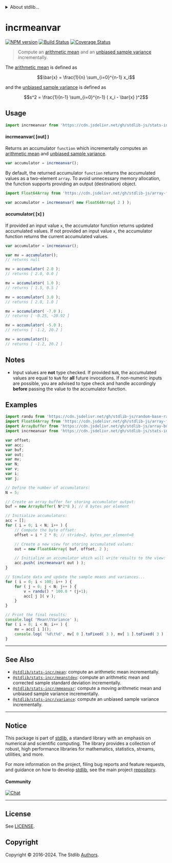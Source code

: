 <!--

@license Apache-2.0

Copyright (c) 2018 The Stdlib Authors.

Licensed under the Apache License, Version 2.0 (the "License");
you may not use this file except in compliance with the License.
You may obtain a copy of the License at

   http://www.apache.org/licenses/LICENSE-2.0

Unless required by applicable law or agreed to in writing, software
distributed under the License is distributed on an "AS IS" BASIS,
WITHOUT WARRANTIES OR CONDITIONS OF ANY KIND, either express or implied.
See the License for the specific language governing permissions and
limitations under the License.

-->


<details>
  <summary>
    About stdlib...
  </summary>
  <p>We believe in a future in which the web is a preferred environment for numerical computation. To help realize this future, we've built stdlib. stdlib is a standard library, with an emphasis on numerical and scientific computation, written in JavaScript (and C) for execution in browsers and in Node.js.</p>
  <p>The library is fully decomposable, being architected in such a way that you can swap out and mix and match APIs and functionality to cater to your exact preferences and use cases.</p>
  <p>When you use stdlib, you can be absolutely certain that you are using the most thorough, rigorous, well-written, studied, documented, tested, measured, and high-quality code out there.</p>
  <p>To join us in bringing numerical computing to the web, get started by checking us out on <a href="https://github.com/stdlib-js/stdlib">GitHub</a>, and please consider <a href="https://opencollective.com/stdlib">financially supporting stdlib</a>. We greatly appreciate your continued support!</p>
</details>

# incrmeanvar

[![NPM version][npm-image]][npm-url] [![Build Status][test-image]][test-url] [![Coverage Status][coverage-image]][coverage-url] <!-- [![dependencies][dependencies-image]][dependencies-url] -->

> Compute an [arithmetic mean][arithmetic-mean] and an [unbiased sample variance][sample-variance] incrementally.

<section class="intro">

The [arithmetic mean][arithmetic-mean] is defined as

<!-- <equation class="equation" label="eq:arithmetic_mean" align="center" raw="\bar{x} = \frac{1}{n} \sum_{i=0}^{n-1} x_i" alt="Equation for the arithmetic mean."> -->

```math
\bar{x} = \frac{1}{n} \sum_{i=0}^{n-1} x_i
```

<!-- <div class="equation" align="center" data-raw-text="\bar{x} = \frac{1}{n} \sum_{i=0}^{n-1} x_i" data-equation="eq:arithmetic_mean">
    <img src="https://cdn.jsdelivr.net/gh/stdlib-js/stdlib@b2df03cb2a582cf1df289c3ddca6922c0db854b4/lib/node_modules/@stdlib/stats/incr/meanvar/docs/img/equation_arithmetic_mean.svg" alt="Equation for the arithmetic mean.">
    <br>
</div> -->

<!-- </equation> -->

and the [unbiased sample variance][sample-variance] is defined as

<!-- <equation class="equation" label="eq:unbiased_sample_variance" align="center" raw="s^2 = \frac{1}{n-1} \sum_{i=0}^{n-1} ( x_i - \bar{x} )^2" alt="Equation for the unbiased sample variance."> -->

```math
s^2 = \frac{1}{n-1} \sum_{i=0}^{n-1} ( x_i - \bar{x} )^2
```

<!-- <div class="equation" align="center" data-raw-text="s^2 = \frac{1}{n-1} \sum_{i=0}^{n-1} ( x_i - \bar{x} )^2" data-equation="eq:unbiased_sample_variance">
    <img src="https://cdn.jsdelivr.net/gh/stdlib-js/stdlib@eafa6e61d15b7c712c9288d59d8e0e3f0aa6c011/lib/node_modules/@stdlib/stats/incr/meanvar/docs/img/equation_unbiased_sample_variance.svg" alt="Equation for the unbiased sample variance.">
    <br>
</div> -->

<!-- </equation> -->



<section class="usage">

## Usage

```javascript
import incrmeanvar from 'https://cdn.jsdelivr.net/gh/stdlib-js/stats-incr-meanvar@deno/mod.js';
```

#### incrmeanvar( \[out] )

Returns an accumulator `function` which incrementally computes an [arithmetic mean][arithmetic-mean] and [unbiased sample variance][sample-variance].

```javascript
var accumulator = incrmeanvar();
```

By default, the returned accumulator `function` returns the accumulated values as a two-element `array`. To avoid unnecessary memory allocation, the function supports providing an output (destination) object.

```javascript
import Float64Array from 'https://cdn.jsdelivr.net/gh/stdlib-js/array-float64@deno/mod.js';

var accumulator = incrmeanvar( new Float64Array( 2 ) );
```

#### accumulator( \[x] )

If provided an input value `x`, the accumulator function returns updated accumulated values. If not provided an input value `x`, the accumulator function returns the current accumulated values.

```javascript
var accumulator = incrmeanvar();

var mv = accumulator();
// returns null

mv = accumulator( 2.0 );
// returns [ 2.0, 0.0 ]

mv = accumulator( 1.0 );
// returns [ 1.5, 0.5 ]

mv = accumulator( 3.0 );
// returns [ 2.0, 1.0 ]

mv = accumulator( -7.0 );
// returns [ -0.25, ~20.92 ]

mv = accumulator( -5.0 );
// returns [ -1.2, 20.2 ]

mv = accumulator();
// returns [ -1.2, 20.2 ]
```

</section>

<!-- /.usage -->

<section class="notes">

## Notes

-   Input values are **not** type checked. If provided `NaN`, the accumulated values are equal to `NaN` for **all** future invocations. If non-numeric inputs are possible, you are advised to type check and handle accordingly **before** passing the value to the accumulator function.

</section>

<!-- /.notes -->

<section class="examples">

## Examples

<!-- eslint no-undef: "error" -->

```javascript
import randu from 'https://cdn.jsdelivr.net/gh/stdlib-js/random-base-randu@deno/mod.js';
import Float64Array from 'https://cdn.jsdelivr.net/gh/stdlib-js/array-float64@deno/mod.js';
import ArrayBuffer from 'https://cdn.jsdelivr.net/gh/stdlib-js/array-buffer@deno/mod.js';
import incrmeanvar from 'https://cdn.jsdelivr.net/gh/stdlib-js/stats-incr-meanvar@deno/mod.js';

var offset;
var acc;
var buf;
var out;
var mv;
var N;
var v;
var i;
var j;

// Define the number of accumulators:
N = 5;

// Create an array buffer for storing accumulator output:
buf = new ArrayBuffer( N*2*8 ); // 8 bytes per element

// Initialize accumulators:
acc = [];
for ( i = 0; i < N; i++ ) {
    // Compute the byte offset:
    offset = i * 2 * 8; // stride=2, bytes_per_element=8

    // Create a new view for storing accumulated values:
    out = new Float64Array( buf, offset, 2 );

    // Initialize an accumulator which will write results to the view:
    acc.push( incrmeanvar( out ) );
}

// Simulate data and update the sample means and variances...
for ( i = 0; i < 100; i++ ) {
    for ( j = 0; j < N; j++ ) {
        v = randu() * 100.0 * (j+1);
        acc[ j ]( v );
    }
}

// Print the final results:
console.log( 'Mean\tVariance' );
for ( i = 0; i < N; i++ ) {
    mv = acc[ i ]();
    console.log( '%d\t%d', mv[ 0 ].toFixed( 3 ), mv[ 1 ].toFixed( 3 ) );
}
```

</section>

<!-- /.examples -->

<!-- Section for related `stdlib` packages. Do not manually edit this section, as it is automatically populated. -->

<section class="related">

* * *

## See Also

-   <span class="package-name">[`@stdlib/stats-incr/mean`][@stdlib/stats/incr/mean]</span><span class="delimiter">: </span><span class="description">compute an arithmetic mean incrementally.</span>
-   <span class="package-name">[`@stdlib/stats-incr/meanstdev`][@stdlib/stats/incr/meanstdev]</span><span class="delimiter">: </span><span class="description">compute an arithmetic mean and corrected sample standard deviation incrementally.</span>
-   <span class="package-name">[`@stdlib/stats-incr/mmeanvar`][@stdlib/stats/incr/mmeanvar]</span><span class="delimiter">: </span><span class="description">compute a moving arithmetic mean and unbiased sample variance incrementally.</span>
-   <span class="package-name">[`@stdlib/stats-incr/variance`][@stdlib/stats/incr/variance]</span><span class="delimiter">: </span><span class="description">compute an unbiased sample variance incrementally.</span>

</section>

<!-- /.related -->

<!-- Section for all links. Make sure to keep an empty line after the `section` element and another before the `/section` close. -->


<section class="main-repo" >

* * *

## Notice

This package is part of [stdlib][stdlib], a standard library with an emphasis on numerical and scientific computing. The library provides a collection of robust, high performance libraries for mathematics, statistics, streams, utilities, and more.

For more information on the project, filing bug reports and feature requests, and guidance on how to develop [stdlib][stdlib], see the main project [repository][stdlib].

#### Community

[![Chat][chat-image]][chat-url]

---

## License

See [LICENSE][stdlib-license].


## Copyright

Copyright &copy; 2016-2024. The Stdlib [Authors][stdlib-authors].

</section>

<!-- /.stdlib -->

<!-- Section for all links. Make sure to keep an empty line after the `section` element and another before the `/section` close. -->

<section class="links">

[npm-image]: http://img.shields.io/npm/v/@stdlib/stats-incr-meanvar.svg
[npm-url]: https://npmjs.org/package/@stdlib/stats-incr-meanvar

[test-image]: https://github.com/stdlib-js/stats-incr-meanvar/actions/workflows/test.yml/badge.svg?branch=v0.2.2
[test-url]: https://github.com/stdlib-js/stats-incr-meanvar/actions/workflows/test.yml?query=branch:v0.2.2

[coverage-image]: https://img.shields.io/codecov/c/github/stdlib-js/stats-incr-meanvar/main.svg
[coverage-url]: https://codecov.io/github/stdlib-js/stats-incr-meanvar?branch=main

<!--

[dependencies-image]: https://img.shields.io/david/stdlib-js/stats-incr-meanvar.svg
[dependencies-url]: https://david-dm.org/stdlib-js/stats-incr-meanvar/main

-->

[chat-image]: https://img.shields.io/gitter/room/stdlib-js/stdlib.svg
[chat-url]: https://app.gitter.im/#/room/#stdlib-js_stdlib:gitter.im

[stdlib]: https://github.com/stdlib-js/stdlib

[stdlib-authors]: https://github.com/stdlib-js/stdlib/graphs/contributors

[umd]: https://github.com/umdjs/umd
[es-module]: https://developer.mozilla.org/en-US/docs/Web/JavaScript/Guide/Modules

[deno-url]: https://github.com/stdlib-js/stats-incr-meanvar/tree/deno
[deno-readme]: https://github.com/stdlib-js/stats-incr-meanvar/blob/deno/README.md
[umd-url]: https://github.com/stdlib-js/stats-incr-meanvar/tree/umd
[umd-readme]: https://github.com/stdlib-js/stats-incr-meanvar/blob/umd/README.md
[esm-url]: https://github.com/stdlib-js/stats-incr-meanvar/tree/esm
[esm-readme]: https://github.com/stdlib-js/stats-incr-meanvar/blob/esm/README.md
[branches-url]: https://github.com/stdlib-js/stats-incr-meanvar/blob/main/branches.md

[stdlib-license]: https://raw.githubusercontent.com/stdlib-js/stats-incr-meanvar/main/LICENSE

[arithmetic-mean]: https://en.wikipedia.org/wiki/Arithmetic_mean

[sample-variance]: https://en.wikipedia.org/wiki/Variance

<!-- <related-links> -->

[@stdlib/stats/incr/mean]: https://github.com/stdlib-js/stats-incr-mean/tree/deno

[@stdlib/stats/incr/meanstdev]: https://github.com/stdlib-js/stats-incr-meanstdev/tree/deno

[@stdlib/stats/incr/mmeanvar]: https://github.com/stdlib-js/stats-incr-mmeanvar/tree/deno

[@stdlib/stats/incr/variance]: https://github.com/stdlib-js/stats-incr-variance/tree/deno

<!-- </related-links> -->

</section>

<!-- /.links -->
